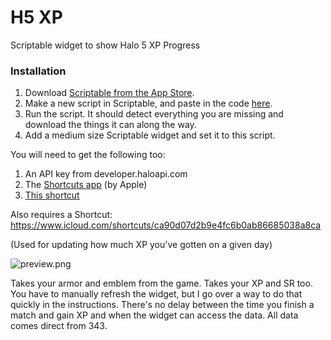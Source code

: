 # H5 XP
Scriptable widget to show Halo 5 XP Progress

### Installation

1. Download [Scriptable from the App Store](https://apps.apple.com/us/app/scriptable/id1405459188).
2. Make a new script in Scriptable, and paste in the code [here](/H5-XP.json).
3. Run the script. It should detect everything you are missing and download the things it can along the way.
4. Add a medium size Scriptable widget and set it to this script.

You will need to get the following too:
1. An API key from developer.haloapi.com
2. The [Shortcuts app](https://apps.apple.com/us/app/shortcuts/id1462947752) (by Apple)
3. [This shortcut](https://www.icloud.com/shortcuts/ca90d07d2b9e4fc6b0ab86685038a8ca)

Also requires a Shortcut:
https://www.icloud.com/shortcuts/ca90d07d2b9e4fc6b0ab86685038a8ca

(Used for updating how much XP you've gotten on a given day)

![preview.png](https://github.com/sac396/H5-XP/blob/main/preview.png?raw=true)

Takes your armor and emblem from the game.
Takes your XP and SR too. You have to manually refresh the widget, but I go over a way to do that quickly in the instructions. There's no delay between the time you finish a match and gain XP and when the widget can access the data. All data comes direct from 343.
